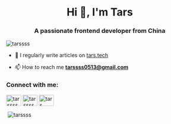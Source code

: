 <h1 align="center">Hi 👋, I'm Tars</h1>
<h3 align="center">A passionate frontend developer from China</h3>

<p align="left"> <img src="https://komarev.com/ghpvc/?username=tarssss&label=Profile%20views&color=0e75b6&style=flat" alt="tarssss" /> </p>

- 📝 I regularly write articles on [tars.tech](tars.tech)

- 📫 How to reach me **tarssss0513@gmail.com**

<h3 align="left">Connect with me:</h3>
<p align="left">
<a href="https://kaggle.com/tarssss" target="blank"><img align="center" src="https://raw.githubusercontent.com/rahuldkjain/github-profile-readme-generator/master/src/images/icons/Social/kaggle.svg" alt="tarssss" height="30" width="40" /></a>
<a href="https://codeforces.com/profile/tarssssss" target="blank"><img align="center" src="https://raw.githubusercontent.com/rahuldkjain/github-profile-readme-generator/master/src/images/icons/Social/codeforces.svg" alt="tarssssss" height="30" width="40" /></a>
<a href="https://www.leetcode.com/tars" target="blank"><img align="center" src="https://raw.githubusercontent.com/rahuldkjain/github-profile-readme-generator/master/src/images/icons/Social/leet-code.svg" alt="tars" height="30" width="40" /></a>
</p>

<p>&nbsp;<img align="center" src="https://github-readme-stats.vercel.app/api?username=tarssss&show_icons=true&theme=dark&locale=en" alt="tarssss" /></p>
